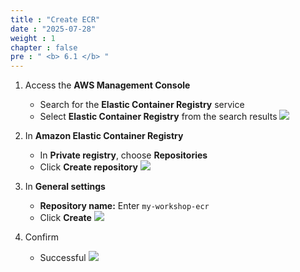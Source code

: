 ```yaml
---
title : "Create ECR"
date : "2025-07-28" 
weight : 1
chapter : false
pre : " <b> 6.1 </b> "
---
```


1. Access the **AWS Management Console**
    - Search for the **Elastic Container Registry** service
    - Select **Elastic Container Registry** from the search results
    ![](/images/6.ECR/1.png)

2. In **Amazon Elastic Container Registry** 
    - In **Private registry**, choose **Repositories**
    - Click **Create repository**
    ![](/images/6.ECR/2.png)

3. In **General settings**
    - **Repository name:** Enter `my-workshop-ecr`
    - Click **Create**
    ![](/images/6.ECR/3.png)

4. Confirm
    - Successful
    ![](/images/6.ECR/4.png)
